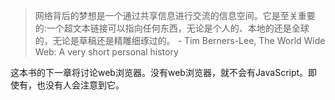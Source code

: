 >网络背后的梦想是一个通过共享信息进行交流的信息空间。它是至关重要的:一个超文本链接可以指向任何东西，无论是个人的、本地的还是全球的，无论是草稿还是精雕细琢过的。 - Tim Berners-Lee, The World Wide Web: A very short personal history

这本书的下一章将讨论web浏览器。没有web浏览器，就不会有JavaScript。即使有，也没有人会注意到它。

